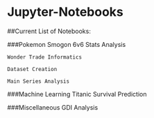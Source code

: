 # Jupyter-Notebooks

##Current List of Notebooks:

###Pokemon
    Smogon 6v6 Stats Analysis
  
    Wonder Trade Informatics
  
    Dataset Creation
  
    Main Series Analysis
  
###Machine Learning
    Titanic Survival Prediction
    
###Miscellaneous
    GDI Analysis
